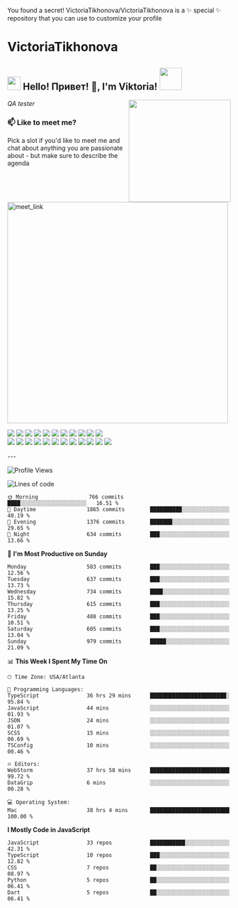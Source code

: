You found a secret! VictoriaTikhonova/VictoriaTikhonova is a ✨ special ✨ repository that you can use to customize your profile
# VictoriaTikhonova
<h2><img src="https://emojis.slackmojis.com/emojis/images/1531849430/4246/blob-sunglasses.gif?1531849430" width="30"/> Hello! Привет! 👋, I'm Viktoria! <img src="https://media.giphy.com/media/12oufCB0MyZ1Go/giphy.gif" width="50"></h2>
<img align='right' src="https://media.giphy.com/media/M9gbBd9nbDrOTu1Mqx/giphy.gif" width="230">
<p><em>QA tester 

</em></p>


### 📫 Like to meet me?
Pick a slot if you'd like to meet me and chat about anything you are passionate about - but make sure to describe the agenda

<a href="https://calendly.com/anmol098/30min" target="_blank"><img width="498" alt="meet_link" src="https://user-images.githubusercontent.com/15426564/144297439-f530f383-e73e-41e0-9914-a9b7d3f432e5.png"></a>

  <p>
    <img src="https://img.shields.io/badge/-Visual%20Studio%20Code-23A9F2?style=flat-square&logo=Visual%20Studio%20Code&logoColor=white"/>
    <img src="https://img.shields.io/badge/-Github-181717?style=flat-square&logo=GitHub&logoColor=white"/>
    <img src="https://img.shields.io/badge/-Git-F44D27?style=flat-square&logo=Git&logoColor=white"/>
    <img src="https://img.shields.io/badge/-NPM-CB3837?style=flat-square&logo=NPM&logoColor=white"/>
    <img src="https://img.shields.io/badge/-Apache-D22128?style=flat-square&logo=Apache&logoColor=white"/>
    <img src="https://img.shields.io/badge/-Trello-0079BF?style=flat-square&logo=Trello&logoColor=white"/>
    <img src="https://img.shields.io/badge/-Slack-E01563?style=flat-square&logo=Slack&logoColor=white"/>
    <img src="https://img.shields.io/badge/-Sketch-FA6400?style=flat-square&logo=Sketch&logoColor=white"/>
    <img src="https://img.shields.io/badge/-MySQL-F29111?style=flat-square&logo=MySQL&logoColor=white"/>
    <img src="https://img.shields.io/badge/-Insomnia-5849BE?style=flat-square&logo=Insomnia&logoColor=white"/>
    <img src="https://img.shields.io/badge/-Notion-000000?style=flat-square&logo=Notion&logoColor=white"/><br/>
    <img src="https://img.shields.io/badge/-Vue.js-42B883?style=flat-square&logo=Vue.js&logoColor=white"/>
    <img src="https://img.shields.io/badge/-Laravel-F55247?style=flat-square&logo=Laravel&logoColor=white"/>
    <img src="https://img.shields.io/badge/-Lumen-E74430?style=flat-square&logo=Lumen&logoColor=white"/>
    <img src="https://img.shields.io/badge/-Storybook-FF4785?style=flat-square&logo=Storybook&logoColor=white"/>
    <img src="https://img.shields.io/badge/-WebPack-1C78C0?style=flat-square&logo=WebPack&logoColor=white"/>
    <img src="https://img.shields.io/badge/-ESLint-4B32C3?style=flat-square&logo=ESLint&logoColor=white"/>
    <img src="https://img.shields.io/badge/-HTML5-E34F26?style=flat-square&logo=HTML5&logoColor=white"/>
    <img src="https://img.shields.io/badge/-CSS3-1572B6?style=flat-square&logo=CSS3&logoColor=white"/>
    <img src="https://img.shields.io/badge/-Debian-A80030?style=flat-square&logo=Debian&logoColor=white"/>
    <img src="https://img.shields.io/badge/-Google%20Cloud-4285F4?style=flat-square&logo=Google%20Cloud&logoColor=white"/>
    <img src="https://img.shields.io/badge/-OVH%20Cloud-123F6D?style=flat-square&logo=OVH&logoColor=white"/>
    <img src="https://img.shields.io/badge/-Codacy-222F29?style=flat-square&logo=Codacy&logoColor=white"/>
  </p>
</p>
<p>
---
<!--START_SECTION:waka-->


![Profile Views](http://img.shields.io/badge/Profile%20Views-847-blue)

![Lines of code](https://img.shields.io/badge/From%20Hello%20World%20I%27ve%20Written-6.8%20million%20lines%20of%20code-blue)


```text
🌞 Morning                766 commits         ████░░░░░░░░░░░░░░░░░░░░░   16.51 % 
🌆 Daytime                1865 commits        ██████████░░░░░░░░░░░░░░░   40.19 % 
🌃 Evening                1376 commits        ███████░░░░░░░░░░░░░░░░░░   29.65 % 
🌙 Night                  634 commits         ███░░░░░░░░░░░░░░░░░░░░░░   13.66 % 
```
📅 **I'm Most Productive on Sunday** 

```text
Monday                   583 commits         ███░░░░░░░░░░░░░░░░░░░░░░   12.56 % 
Tuesday                  637 commits         ███░░░░░░░░░░░░░░░░░░░░░░   13.73 % 
Wednesday                734 commits         ████░░░░░░░░░░░░░░░░░░░░░   15.82 % 
Thursday                 615 commits         ███░░░░░░░░░░░░░░░░░░░░░░   13.25 % 
Friday                   488 commits         ███░░░░░░░░░░░░░░░░░░░░░░   10.51 % 
Saturday                 605 commits         ███░░░░░░░░░░░░░░░░░░░░░░   13.04 % 
Sunday                   979 commits         █████░░░░░░░░░░░░░░░░░░░░   21.09 % 
```


📊 **This Week I Spent My Time On** 

```text
🕑︎ Time Zone: USA/Atlanta

💬 Programming Languages: 
TypeScript               36 hrs 29 mins      ████████████████████████░   95.84 % 
JavaScript               44 mins             ░░░░░░░░░░░░░░░░░░░░░░░░░   01.93 % 
JSON                     24 mins             ░░░░░░░░░░░░░░░░░░░░░░░░░   01.07 % 
SCSS                     15 mins             ░░░░░░░░░░░░░░░░░░░░░░░░░   00.69 % 
TSConfig                 10 mins             ░░░░░░░░░░░░░░░░░░░░░░░░░   00.46 % 

🔥 Editors: 
WebStorm                 37 hrs 58 mins      █████████████████████████   99.72 % 
DataGrip                 6 mins              ░░░░░░░░░░░░░░░░░░░░░░░░░   00.28 % 

💻 Operating System: 
Mac                      38 hrs 4 mins       █████████████████████████   100.00 % 
```

**I Mostly Code in JavaScript** 

```text
JavaScript               33 repos            ███████████░░░░░░░░░░░░░░   42.31 % 
TypeScript               10 repos            ███░░░░░░░░░░░░░░░░░░░░░░   12.82 % 
CSS                      7 repos             ██░░░░░░░░░░░░░░░░░░░░░░░   08.97 % 
Python                   5 repos             ██░░░░░░░░░░░░░░░░░░░░░░░   06.41 % 
Dart                     5 repos             ██░░░░░░░░░░░░░░░░░░░░░░░   06.41 %
```
